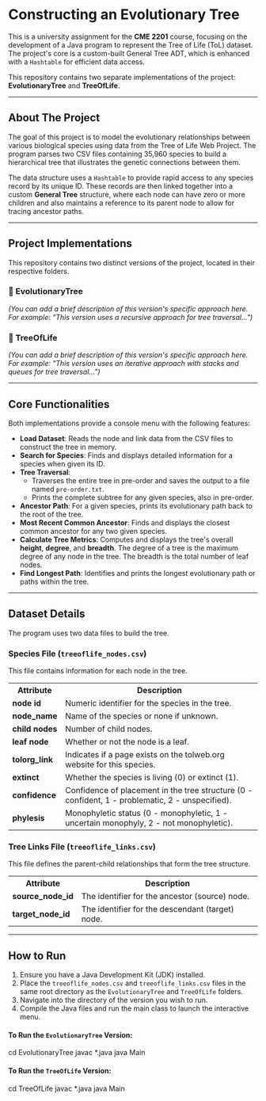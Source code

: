 # Constructing an Evolutionary Tree

This is a university assignment for the **CME 2201** course, focusing on the development of a Java program to represent the Tree of Life (ToL) dataset. The project's core is a custom-built General Tree ADT, which is enhanced with a `Hashtable` for efficient data access.

This repository contains two separate implementations of the project: **EvolutionaryTree** and **TreeOfLife**.

---
## About The Project

The goal of this project is to model the evolutionary relationships between various biological species using data from the Tree of Life Web Project. The program parses two CSV files containing 35,960 species to build a hierarchical tree that illustrates the genetic connections between them.

The data structure uses a `Hashtable` to provide rapid access to any species record by its unique ID. These records are then linked together into a custom **General Tree** structure, where each node can have zero or more children and also maintains a reference to its parent node to allow for tracing ancestor paths.



---
## Project Implementations

This repository contains two distinct versions of the project, located in their respective folders.

### 📁 EvolutionaryTree
*(You can add a brief description of this version's specific approach here. For example: "This version uses a recursive approach for tree traversal...")*

### 📁 TreeOfLife
*(You can add a brief description of this version's specific approach here. For example: "This version uses an iterative approach with stacks and queues for tree traversal...")*

---
## Core Functionalities

Both implementations provide a console menu with the following features:

* **Load Dataset**: Reads the node and link data from the CSV files to construct the tree in memory.
* **Search for Species**: Finds and displays detailed information for a species when given its ID.
* **Tree Traversal**:
    * Traverses the entire tree in pre-order and saves the output to a file named `pre-order.txt`.
    * Prints the complete subtree for any given species, also in pre-order.
* **Ancestor Path**: For a given species, prints its evolutionary path back to the root of the tree.
* **Most Recent Common Ancestor**: Finds and displays the closest common ancestor for any two given species.
* **Calculate Tree Metrics**: Computes and displays the tree's overall **height**, **degree**, and **breadth**. The degree of a tree is the maximum degree of any node in the tree. The breadth is the total number of leaf nodes.
* **Find Longest Path**: Identifies and prints the longest evolutionary path or paths within the tree.

---
## Dataset Details

The program uses two data files to build the tree.

### Species File (`treeoflife_nodes.csv`)
This file contains information for each node in the tree.

<table>
  <tr>
    <th>Attribute</th>
    <th>Description</th>
  </tr>
  <tr>
    <td><b>node id</b></td>
    <td>Numeric identifier for the species in the tree.</td>
  </tr>
  <tr>
    <td><b>node_name</b></td>
    <td>Name of the species or none if unknown.</td>
  </tr>
  <tr>
    <td><b>child nodes</b></td>
    <td>Number of child nodes.</td>
  </tr>
  <tr>
    <td><b>leaf node</b></td>
    <td>Whether or not the node is a leaf.</td>
  </tr>
    <tr>
    <td><b>tolorg_link</b></td>
    <td>Indicates if a page exists on the tolweb.org website for this species.</td>
  </tr>
  <tr>
    <td><b>extinct</b></td>
    <td>Whether the species is living (0) or extinct (1).</td>
  </tr>
  <tr>
    <td><b>confidence</b></td>
    <td>Confidence of placement in the tree structure (0 - confident, 1 - problematic, 2 - unspecified).</td>
  </tr>
  <tr>
    <td><b>phylesis</b></td>
    <td>Monophyletic status (0 - monophyletic, 1 - uncertain monophyly, 2 - not monophyletic).</td>
  </tr>
</table>

### Tree Links File (`treeoflife_links.csv`)
This file defines the parent-child relationships that form the tree structure.

<table>
  <tr>
    <th>Attribute</th>
    <th>Description</th>
  </tr>
  <tr>
    <td><b>source_node_id</b></td>
    <td>The identifier for the ancestor (source) node.</td>
  </tr>
  <tr>
    <td><b>target_node_id</b></td>
    <td>The identifier for the descendant (target) node.</td>
  </tr>
</table>

---
## How to Run

1.  Ensure you have a Java Development Kit (JDK) installed.
2.  Place the `treeoflife_nodes.csv` and `treeoflife_links.csv` files in the same root directory as the `EvolutionaryTree` and `TreeOfLife` folders.
3.  Navigate into the directory of the version you wish to run.
4.  Compile the Java files and run the main class to launch the interactive menu.

#### To Run the `EvolutionaryTree` Version:
cd EvolutionaryTree
javac *.java
java Main

#### To Run the `TreeOfLife` Version:
cd TreeOfLife
javac *.java
java Main
